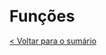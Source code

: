 # Funções

[< Voltar para o sumário](https://github.com/sunfreitas/pre-calculo/blob/master/README.md)
